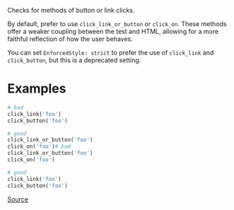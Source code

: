 
Checks for methods of button or link clicks.

By default, prefer to use `click_link_or_button` or `click_on`.
These methods offer a weaker coupling between the test and HTML,
allowing for a more faithful reflection of how the user behaves.

You can set `EnforcedStyle: strict` to prefer the use of
`click_link` and `click_button`, but this is a deprecated setting.

# Examples

```ruby
# bad
click_link('foo')
click_button('foo')

# good
click_link_or_button('foo')
click_on('foo')# bad
click_link_or_button('foo')
click_on('foo')

# good
click_link('foo')
click_button('foo')
```

[Source](http://www.rubydoc.info/gems/rubocop/RuboCop/Cop/Capybara/ClickLinkOrButtonStyle)